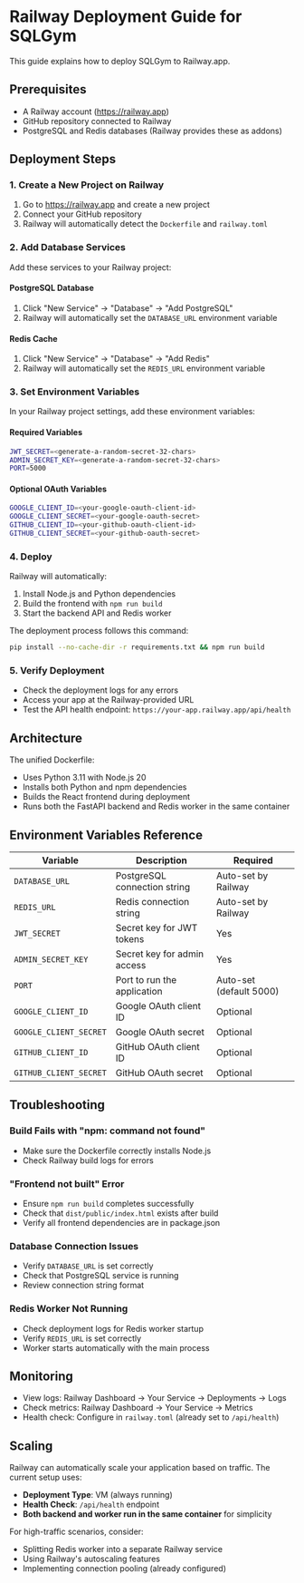 # Railway Deployment Guide for SQLGym

This guide explains how to deploy SQLGym to Railway.app.

## Prerequisites

- A Railway account (https://railway.app)
- GitHub repository connected to Railway
- PostgreSQL and Redis databases (Railway provides these as addons)

## Deployment Steps

### 1. Create a New Project on Railway

1. Go to https://railway.app and create a new project
2. Connect your GitHub repository
3. Railway will automatically detect the `Dockerfile` and `railway.toml`

### 2. Add Database Services

Add these services to your Railway project:

#### PostgreSQL Database
1. Click "New Service" → "Database" → "Add PostgreSQL"
2. Railway will automatically set the `DATABASE_URL` environment variable

#### Redis Cache
1. Click "New Service" → "Database" → "Add Redis"
2. Railway will automatically set the `REDIS_URL` environment variable

### 3. Set Environment Variables

In your Railway project settings, add these environment variables:

#### Required Variables
```bash
JWT_SECRET=<generate-a-random-secret-32-chars>
ADMIN_SECRET_KEY=<generate-a-random-secret-32-chars>
PORT=5000
```

#### Optional OAuth Variables
```bash
GOOGLE_CLIENT_ID=<your-google-oauth-client-id>
GOOGLE_CLIENT_SECRET=<your-google-oauth-secret>
GITHUB_CLIENT_ID=<your-github-oauth-client-id>
GITHUB_CLIENT_SECRET=<your-github-oauth-secret>
```

### 4. Deploy

Railway will automatically:
1. Install Node.js and Python dependencies
2. Build the frontend with `npm run build`
3. Start the backend API and Redis worker

The deployment process follows this command:
```bash
pip install --no-cache-dir -r requirements.txt && npm run build
```

### 5. Verify Deployment

- Check the deployment logs for any errors
- Access your app at the Railway-provided URL
- Test the API health endpoint: `https://your-app.railway.app/api/health`

## Architecture

The unified Dockerfile:
- Uses Python 3.11 with Node.js 20
- Installs both Python and npm dependencies
- Builds the React frontend during deployment
- Runs both the FastAPI backend and Redis worker in the same container

## Environment Variables Reference

| Variable | Description | Required |
|----------|-------------|----------|
| `DATABASE_URL` | PostgreSQL connection string | Auto-set by Railway |
| `REDIS_URL` | Redis connection string | Auto-set by Railway |
| `JWT_SECRET` | Secret key for JWT tokens | Yes |
| `ADMIN_SECRET_KEY` | Secret key for admin access | Yes |
| `PORT` | Port to run the application | Auto-set (default 5000) |
| `GOOGLE_CLIENT_ID` | Google OAuth client ID | Optional |
| `GOOGLE_CLIENT_SECRET` | Google OAuth secret | Optional |
| `GITHUB_CLIENT_ID` | GitHub OAuth client ID | Optional |
| `GITHUB_CLIENT_SECRET` | GitHub OAuth secret | Optional |

## Troubleshooting

### Build Fails with "npm: command not found"
- Make sure the Dockerfile correctly installs Node.js
- Check Railway build logs for errors

### "Frontend not built" Error
- Ensure `npm run build` completes successfully
- Check that `dist/public/index.html` exists after build
- Verify all frontend dependencies are in package.json

### Database Connection Issues
- Verify `DATABASE_URL` is set correctly
- Check that PostgreSQL service is running
- Review connection string format

### Redis Worker Not Running
- Check deployment logs for Redis worker startup
- Verify `REDIS_URL` is set correctly
- Worker starts automatically with the main process

## Monitoring

- View logs: Railway Dashboard → Your Service → Deployments → Logs
- Check metrics: Railway Dashboard → Your Service → Metrics
- Health check: Configure in `railway.toml` (already set to `/api/health`)

## Scaling

Railway can automatically scale your application based on traffic. The current setup uses:
- **Deployment Type**: VM (always running)
- **Health Check**: `/api/health` endpoint
- **Both backend and worker run in the same container** for simplicity

For high-traffic scenarios, consider:
- Splitting Redis worker into a separate Railway service
- Using Railway's autoscaling features
- Implementing connection pooling (already configured)
